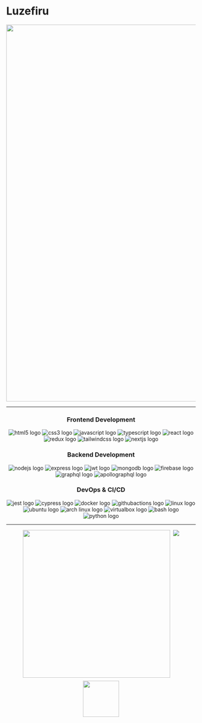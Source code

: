 # Luzefiru

<p align="center">
  <img src="./assets/banner.gif" width="1000"/>
</p>

---

<h3 align="center">Frontend Development</h3>

<div align="center">
  <img src="https://img.shields.io/badge/HTML5-E34F26?logo=html5&logoColor=white&style=for-the-badge" alt="html5 logo"  />
  <img src="https://img.shields.io/badge/CSS3-1572B6?logo=css3&logoColor=white&style=for-the-badge" alt="css3 logo"  />
  <img src="https://img.shields.io/badge/JavaScript-F7DF1E?logo=javascript&logoColor=black&style=for-the-badge" alt="javascript logo"  />
  <img src="https://img.shields.io/badge/TypeScript-3178C6?logo=typescript&logoColor=white&style=for-the-badge" alt="typescript logo"  />
  <img src="https://img.shields.io/badge/React-61DAFB?logo=react&logoColor=black&style=for-the-badge" alt="react logo"  />
  <img src="https://img.shields.io/badge/Redux-764ABC?logo=redux&logoColor=white&style=for-the-badge" alt="redux logo"  />
  <img src="https://img.shields.io/badge/Tailwind CSS-06B6D4?logo=tailwindcss&logoColor=black&style=for-the-badge" alt="tailwindcss logo"  />
  <img src="https://img.shields.io/badge/Next.js-000000?logo=nextdotjs&logoColor=white&style=for-the-badge" alt="nextjs logo"  />
</div>

<h3 align="center">Backend Development</h3>

<div align="center">
  <img src="https://img.shields.io/badge/Node.js-339933?logo=nodedotjs&logoColor=white&style=for-the-badge" alt="nodejs logo"  />
  <img src="https://img.shields.io/badge/Express-000000?logo=express&logoColor=white&style=for-the-badge" alt="express logo"  />
  <img src="https://img.shields.io/badge/JWT-000000?style=for-the-badge&logo=JSON%20web%20tokens&logoColor=white" alt="jwt logo"  />
  <img src="https://img.shields.io/badge/MongoDB-47A248?logo=mongodb&logoColor=white&style=for-the-badge" alt="mongodb logo"  />
  <img src="https://img.shields.io/badge/Firebase-FFCA28?logo=firebase&logoColor=black&style=for-the-badge" alt="firebase logo"  />
  <img src="https://img.shields.io/badge/GraphQl-E10098?style=for-the-badge&logo=graphql&logoColor=white" alt="graphql logo"  />
  <img src="https://img.shields.io/badge/Apollo GraphQL-311C87?logo=apollographql&logoColor=white&style=for-the-badge" alt="apollographql logo"  />
</div>

<h3 align="center">DevOps & CI/CD</h3>

<div align="center">
  <img src="https://img.shields.io/badge/Jest-C21325?logo=jest&logoColor=white&style=for-the-badge" alt="jest logo"  />
  <img src="https://img.shields.io/badge/Cypress-17202C?style=for-the-badge&logo=cypress&logoColor=white" alt="cypress logo"  />
  <img src="https://img.shields.io/badge/Docker-2CA5E0?style=for-the-badge&logo=docker&logoColor=white" alt="docker logo"  />
  <img src="https://img.shields.io/badge/GitHub Actions-2088FF?logo=githubactions&logoColor=white&style=for-the-badge" alt="githubactions logo"  />
  <img src="https://img.shields.io/badge/Linux-FCC624?style=for-the-badge&logo=linux&logoColor=black" alt="linux logo"  />
  <img src="https://img.shields.io/badge/Ubuntu-E95420?style=for-the-badge&logo=ubuntu&logoColor=white" alt="ubuntu logo"  />
  <img src="https://img.shields.io/badge/Arch_Linux-1793D1?style=for-the-badge&logo=arch-linux&logoColor=white" alt="arch linux logo"  />
  <img src="https://img.shields.io/badge/VirtualBox-21416b?style=for-the-badge&logo=VirtualBox&logoColor=white" alt="virtualbox logo"  />
  <img src="https://img.shields.io/badge/GNU Bash-4EAA25?logo=gnubash&logoColor=white&style=for-the-badge" alt="bash logo"  />
  <img src="https://img.shields.io/badge/Python-3776AB?logo=python&logoColor=white&style=for-the-badge" alt="python logo"  />
</div>

---

<div align="center" style="display: flex; flex-direction: column; align-items: center; gap: 8px; width: 100%">
  <div style="display: flex; width: 100%; justify-content: center; gap: 8px">
    <img style="width: 392px" src="https://github-readme-stats.vercel.app/api?username=luzefiru&show_icons=true&theme=highcontrast"/>
    <img src="https://github-readme-stats.vercel.app/api/top-langs/?username=luzefiru&theme=highcontrast&layout=compact&hide=jupyter%20notebook" />
  </div>
  <img style="width: 96px;" src="https://komarev.com/ghpvc/?username=luzefiru&color=0c1116" />
</div>
